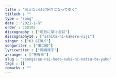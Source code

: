 ```yaml
---
title : "会えないほど好きになってゆく"
titlech : ""
type : "song"
date : "2021-1-8"
order : 350101
discography : ["明日に架ける虹"]
discographyId : ["ashita-ni-kakeru-niji"]
singer : ["K3 GIRLS"]
songwriter : ["田口俊"]
lyricwriter : ["岡崎律子"]
arranger : ["林有三"]
slug : "/songs/ae-nai-hodo-suki-ni-natsu-te-yuku"
tags : []
remarks : ""
---
```


